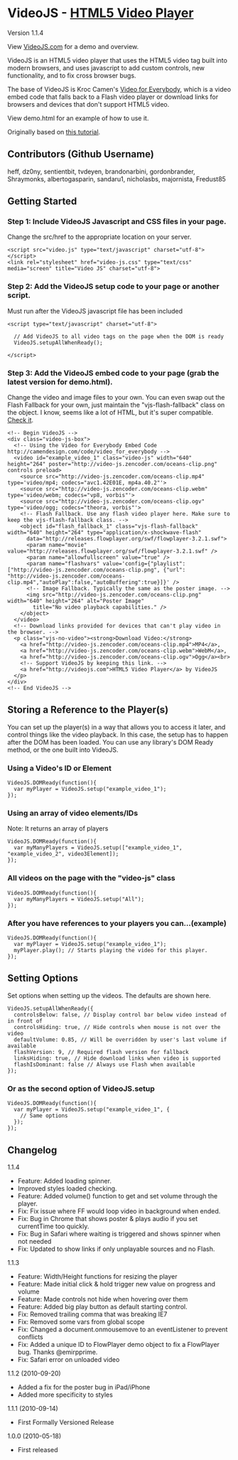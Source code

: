 VideoJS - [HTML5 Video Player](http://videojs.com)
==================================================
Version 1.1.4

View [VideoJS.com](http://videojs.com) for a demo and overview.

VideoJS is an HTML5 video player that uses the HTML5 video tag built into modern browsers, and uses javascript to add custom controls, new functionality, and to fix cross browser bugs.

The base of VideoJS is Kroc Camen's [Video for Everybody](http://camendesign.com/code/video_for_everybody), which is a video embed code that falls back to a Flash video player or download links for browsers and devices that don't support HTML5 video.

View demo.html for an example of how to use it.

Originally based on [this tutorial](http://blog.steveheffernan.com/2010/04/how-to-build-an-html5-video-player/).

Contributors (Github Username)
------------------------------
heff, dz0ny, sentientbit, tvdeyen, brandonarbini, gordonbrander, Shraymonks, albertogasparin, sandaru1, nicholasbs, majornista, Fredust85


Getting Started
---------------

### Step 1: Include VideoJS Javascript and CSS files in your page.
Change the src/href to the appropriate location on your server.

    <script src="video.js" type="text/javascript" charset="utf-8"></script>
    <link rel="stylesheet" href="video-js.css" type="text/css" media="screen" title="Video JS" charset="utf-8">


### Step 2: Add the VideoJS setup code to your page or another script.
Must run after the VideoJS javascript file has been included

    <script type="text/javascript" charset="utf-8">

      // Add VideoJS to all video tags on the page when the DOM is ready
      VideoJS.setupAllWhenReady();

    </script>


### Step 3: Add the VideoJS embed code to your page (grab the latest version for demo.html).
Change the video and image files to your own. You can even swap out the Flash Fallback for your own, just maintain the "vjs-flash-fallback" class on the object. I know, seems like a lot of HTML, but it's super compatible. [Check it](http://camendesign.com/code/video_for_everybody/test.html).

    <!-- Begin VideoJS -->
    <div class="video-js-box">
      <!-- Using the Video for Everybody Embed Code http://camendesign.com/code/video_for_everybody -->
      <video id="example_video_1" class="video-js" width="640" height="264" poster="http://video-js.zencoder.com/oceans-clip.png" controls preload>
        <source src="http://video-js.zencoder.com/oceans-clip.mp4" type='video/mp4; codecs="avc1.42E01E, mp4a.40.2"'>
        <source src="http://video-js.zencoder.com/oceans-clip.webm" type='video/webm; codecs="vp8, vorbis"'>
        <source src="http://video-js.zencoder.com/oceans-clip.ogv" type='video/ogg; codecs="theora, vorbis"'>
        <!-- Flash Fallback. Use any flash video player here. Make sure to keep the vjs-flash-fallback class. -->
        <object id="flash_fallback_1" class="vjs-flash-fallback" width="640" height="264" type="application/x-shockwave-flash"
          data="http://releases.flowplayer.org/swf/flowplayer-3.2.1.swf">
          <param name="movie" value="http://releases.flowplayer.org/swf/flowplayer-3.2.1.swf" />
          <param name="allowfullscreen" value="true" />
          <param name="flashvars" value='config={"playlist":["http://video-js.zencoder.com/oceans-clip.png", {"url": "http://video-js.zencoder.com/oceans-clip.mp4","autoPlay":false,"autoBuffering":true}]}' />
          <!-- Image Fallback. Typically the same as the poster image. -->
          <img src="http://video-js.zencoder.com/oceans-clip.png" width="640" height="264" alt="Poster Image"
            title="No video playback capabilities." />
        </object>
      </video>
      <!-- Download links provided for devices that can't play video in the browser. -->
      <p class="vjs-no-video"><strong>Download Video:</strong>
        <a href="http://video-js.zencoder.com/oceans-clip.mp4">MP4</a>,
        <a href="http://video-js.zencoder.com/oceans-clip.webm">WebM</a>,
        <a href="http://video-js.zencoder.com/oceans-clip.ogv">Ogg</a><br>
        <!-- Support VideoJS by keeping this link. -->
        <a href="http://videojs.com">HTML5 Video Player</a> by VideoJS
      </p>
    </div>
    <!-- End VideoJS -->


Storing a Reference to the Player(s)
------------------------------------
You can set up the player(s) in a way that allows you to access it later, and control things like the video playback. In this case, the setup has to happen after the DOM has been loaded. You can use any library's DOM Ready method, or the one built into VideoJS.

### Using a Video's ID or Element

    VideoJS.DOMReady(function(){
      var myPlayer = VideoJS.setup("example_video_1");
    });


### Using an array of video elements/IDs
Note: It returns an array of players

    VideoJS.DOMReady(function(){
      var myManyPlayers = VideoJS.setup(["example_video_1", "example_video_2", video3Element]);
    });


### All videos on the page with the "video-js" class

    VideoJS.DOMReady(function(){
      var myManyPlayers = VideoJS.setup("All");
    });


### After you have references to your players you can...(example)

    VideoJS.DOMReady(function(){
      var myPlayer = VideoJS.setup("example_video_1");
      myPlayer.play(); // Starts playing the video for this player.
    });


Setting Options
---------------
Set options when setting up the videos. The defaults are shown here.

    VideoJS.setupAllWhenReady({
      controlsBelow: false, // Display control bar below video instead of in front of
      controlsHiding: true, // Hide controls when mouse is not over the video
      defaultVolume: 0.85, // Will be overridden by user's last volume if available
      flashVersion: 9, // Required flash version for fallback
      linksHiding: true, // Hide download links when video is supported
      flashIsDominant: false // Always use Flash when available
    });

### Or as the second option of VideoJS.setup

    VideoJS.DOMReady(function(){
      var myPlayer = VideoJS.setup("example_video_1", {
        // Same options
      });
    });


Changelog
---------
1.1.4

- Feature: Added loading spinner.
- Improved styles loaded checking.
- Feature: Added volume() function to get and set volume through the player.
- Fix: Fix issue where FF would loop video in background when ended.
- Fix: Bug in Chrome that shows poster & plays audio if you set currentTime too quickly.
- Fix: Bug in Safari where waiting is triggered and shows spinner when not needed
- Fix: Updated to show links if only unplayable sources and no Flash.

1.1.3

- Feature: Width/Height functions for resizing the player
- Feature: Made initial click & hold trigger new value on progress and volume
- Feature: Made controls not hide when hovering over them
- Feature: Added big play button as default starting control.
- Fix: Removed trailing comma that was breaking IE7
- Fix: Removed some vars from global scope
- Fix: Changed a document.onmousemove to an eventListener to prevent conflicts
- Fix: Added a unique ID to FlowPlayer demo object to fix a FlowPlayer bug. Thanks @emirpprime.
- Fix: Safari error on unloaded video

1.1.2 (2010-09-20)

- Added a fix for the poster bug in iPad/iPhone
- Added more specificity to styles

1.1.1 (2010-09-14)

- First Formally Versioned Release
  
1.0.0 (2010-05-18)

- First released
